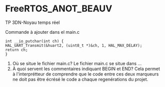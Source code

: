 # FreeRTOS_ANOT_BEAUV
TP 3DN-Noyau temps réel

Commande à ajouter dans el main.c

```
int __io_putchar(int ch) {
HAL_UART_Transmit(&huart2, (uint8_t *)&ch, 1, HAL_MAX_DELAY);
return ch;
}
```

1. Où se situe le fichier main.c?
   Le fichier main.c se situe dans ...
2. À quoi servent les commentaires indiquant BEGIN et END?
   Cela permet à l'interprétteur de comprendre que le code entre ces deux marqueurs ne doit pas être écrésé le code a chaque regenérations du projet.
